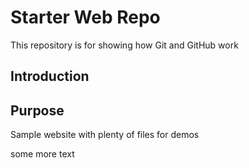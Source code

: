 # Starter Web Repo

This repository is for showing how Git and GitHub work

## Introduction

## Purpose

Sample website with plenty of files for demos

some more text